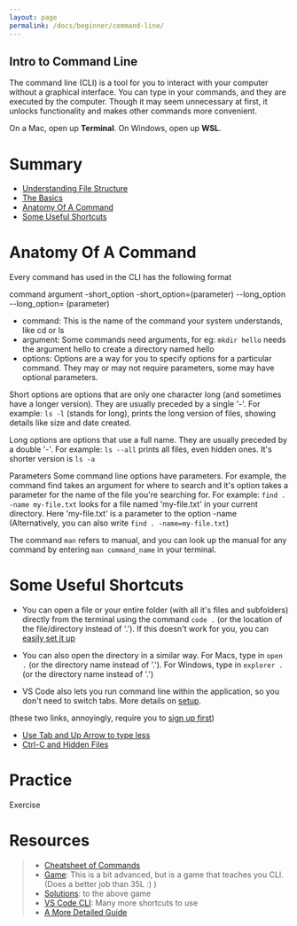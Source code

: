 ```yaml
---
layout: page
permalink: /docs/beginner/command-line/
---
```


## Intro to Command Line
The command line (CLI) is a tool for you to interact with your computer without a graphical interface. You can type in your commands, and they are executed by the computer. 
Though it may seem unnecessary at first, it unlocks functionality and makes other commands more convenient. 

On a Mac, open up **Terminal**.
On Windows, open up **WSL**.

# Summary
- [Understanding File Structure](http://linuxcommand.org/lc3_lts0020.php)
- [The Basics](https://www.taniarascia.com/how-to-use-the-command-line-for-apple-macos-and-linux/)
- [Anatomy Of A Command](#anatomy-of-a-command)
- [Some Useful Shortcuts](#some-useful-shortcuts) 

# Anatomy Of A Command
Every command has used in the CLI has the following format

command argument -short_option -short_option=(parameter) --long_option --long_option=
(parameter)

- command: This is the name of the command your system understands, like cd or ls
- argument: Some commands need arguments, for eg: `mkdir hello` needs the argument hello to create a directory named hello
- options: Options are a way for you to specify options for a particular command. They may or may not require parameters, some may have optional parameters.

Short options are options that are only one character long (and sometimes have a longer version). They are usually preceded by a single '-'. 
For example: `ls -l` (stands for long), prints the long version of files, showing details like size and date created.

Long options are options that use a full name. They are usually preceded by a double '-'.
For example: `ls --all` prints all files, even hidden ones. It's shorter version is `ls -a`

Parameters
Some command line options have parameters. For example, the command find takes an argument for where to search and it's option takes a parameter for the name of the file you're searching for. 
For example: `find . -name my-file.txt` looks for a file named 'my-file.txt' in your current directory. Here 'my-file.txt' is a parameter to the option -name (Alternatively, you can also write `find . -name=my-file.txt`) 

The command `man` refers to manual, and you can look up the manual for any command by entering `man command_name` in your terminal.

# Some Useful Shortcuts

- You can open a file or your entire folder (with all it's files and subfolders) directly from the terminal using the command `code .` (or the location of the file/directory instead of '.'). 
If this doesn't work for you, you can [easily set it up](https://code.visualstudio.com/docs/setup/mac)

- You can also open the directory in a similar way.
For Macs, type in `open .` (or the directory name instead of '.').
For Windows, type in `explorer .` (or the directory name instead of '.')

- VS Code also lets you run command line within the application, so you don't need to switch tabs. More details on [setup](https://code.visualstudio.com/docs/editor/integrated-terminal).

(these two links, annoyingly, require you to [sign up first](https://hellowebbooks.com/learn-command-line/))
- [Use Tab and Up Arrow to type less](ttps://hellowebbooks.com/course/really-friendly-command-line-intro/tired/)
- [Ctrl-C and Hidden Files](https://hellowebbooks.com/course/really-friendly-command-line-intro/wrong/)


# Practice
Exercise

# Resources
> - [Cheatsheet of Commands](https://ryanstutorials.net/linuxtutorial/cheatsheet.php)
> - [Game](https://overthewire.org/wargames/bandit/bandit0.html): This is a bit advanced, but is a game that teaches you CLI. (Does a better job than 35L :) )
> - [Solutions](https://medium.com/@secttp): to the above game 
> - [VS Code CLI](https://code.visualstudio.com/docs/editor/command-line): Many more shortcuts to use
> - [A More Detailed Guide](https://www.learnenough.com/command-line-tutorial/basics)
